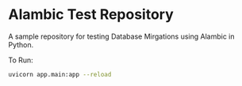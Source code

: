# Alambic Test Repository

A sample repository for testing Database Mirgations using Alambic in Python.

To Run:

```bash
uvicorn app.main:app --reload
```
